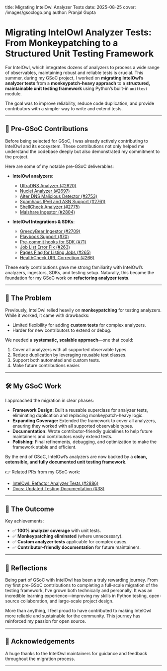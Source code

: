 title: Migrating IntelOwl Analyzer Tests
date: 2025-08-25
cover: /images/gsoclogo.png
author: Pranjal Gupta

# Migrating IntelOwl Analyzer Tests: From Monkeypatching to a Structured Unit Testing Framework  

For IntelOwl, which integrates dozens of analyzers to process a wide range of observables, maintaining robust and reliable tests is crucial. This summer, during my GSoC project, I worked on **migrating IntelOwl’s analyzer tests** from a **monkeypatch-heavy approach** to a **structured, maintainable unit testing framework** using Python’s built-in `unittest` module. 

The goal was to improve reliability, reduce code duplication, and provide contributors with a simpler way to write and extend tests.  

---

## 🌱 Pre-GSoC Contributions  

Before being selected for GSoC, I was already actively contributing to IntelOwl and its ecosystem. These contributions not only helped me understand the codebase deeply but also demonstrated my commitment to the project.  

Here are some of my notable pre-GSoC deliverables:  

- **IntelOwl analyzers**:  
  - [UltraDNS Analyzer (#2620)](https://github.com/intelowlproject/IntelOwl/pull/2620)  
  - [Nuclei Analyzer (#2697)](https://github.com/intelowlproject/IntelOwl/pull/2697)  
  - [Alter DNS Malicious Detector (#2753)](https://github.com/intelowlproject/IntelOwl/pull/2753)  
  - [Spamhaus IPv6 and ASN Support (#2761)](https://github.com/intelowlproject/IntelOwl/pull/2761)  
  - [ShellCheck Analyzer (#2775)](https://github.com/intelowlproject/IntelOwl/pull/2775)  
  - [Malshare Ingestor (#2804)](https://github.com/intelowlproject/IntelOwl/pull/2804)  

- **IntelOwl Integrations & SDKs**:  
  - [GreedyBear Ingestor (#2709)](https://github.com/intelowlproject/IntelOwl/pull/2709)  
  - [Playbook Support (#70)](https://github.com/intelowlproject/go-intelowl/pull/70)  
  - [Pre-commit hooks for SDK (#71)](https://github.com/intelowlproject/go-intelowl/pull/71)  
  - [Job List Error Fix (#263)](https://github.com/intelowlproject/pyintelowl/pull/263)  
  - [Pages Flag for Listing Jobs (#265)](https://github.com/intelowlproject/pyintelowl/pull/265)  
  - [HealthCheck URL Correction (#266)](https://github.com/intelowlproject/pyintelowl/pull/266)  

These early contributions gave me strong familiarity with IntelOwl’s analyzers, ingestors, SDKs, and testing setup. Naturally, this became the foundation for my GSoC work on **refactoring analyzer tests**.  

---

## 🔎 The Problem  

Previously, IntelOwl relied heavily on **monkeypatching** for testing analyzers. While it worked, it came with drawbacks:  

- Limited flexibility for adding **custom tests** for complex analyzers.  
- Harder for new contributors to extend or debug.  

We needed a **systematic, scalable approach**—one that could:  
1. Cover all analyzers with all supported observable types.  
2. Reduce duplication by leveraging reusable test classes.  
3. Support both automated and custom tests.  
4. Make future contributions easier.  

---

## 🛠 My GSoC Work  

I approached the migration in clear phases:  

- **Framework Design:** Built a reusable superclass for analyzer tests, eliminating duplication and replacing monkeypatch-heavy logic.  
- **Expanding Coverage:** Extended the framework to cover all analyzers, ensuring they worked with all supported observable types.  
- **Documentation:** Wrote contributor-friendly guidelines to help future maintainers and contributors easily extend tests.  
- **Polishing:** Final refinements, debugging, and optimization to make the framework stable and efficient.  

By the end of GSoC, IntelOwl’s analyzers are now backed by a **clean, extensible, and fully documented unit testing framework**.  

👉 Related PRs from my GSoC work:  
- [IntelOwl: Refactor Analyzer Tests (#2886)](https://github.com/intelowlproject/IntelOwl/pull/2886)  
- [Docs: Updated Testing Documentation (#38)](https://github.com/intelowlproject/docs/pull/38)  
---

## 🚀 The Outcome  

Key achievements:  
- ✅ **100% analyzer coverage** with unit tests.  
- ✅ **Monkeypatching eliminated** (where unnecessary).  
- ✅ **Custom analyzer tests** applicable for complex cases.  
- ✅ **Contributor-friendly documentation** for future maintainers.  

---

## 💭 Reflections  

Being part of GSoC with IntelOwl has been a truly rewarding journey. From my first pre-GSoC contributions to completing a full-scale migration of the testing framework, I’ve grown both technically and personally. It was an incredible learning experience—improving my skills in Python testing, open-source collaboration, and large-scale project design.  

More than anything, I feel proud to have contributed to making IntelOwl more reliable and sustainable for the community. This journey has reinforced my passion for open source.

---

## 🙌 Acknowledgements  

A huge thanks to the IntelOwl maintainers for guidance and feedback throughout the migration process.  

---

